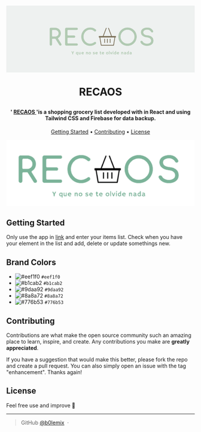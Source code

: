 <h1 align="center">
  <br>
  
![logo](./public/logo2.png)
  <br>
  

  RECAOS
  <br>
</h1>

<h4 align="center">' <a href='https://recaos.netlify.app'> RECAOS </a> 'is a <strong> shopping grocery list </strong> developed with in React and using Tailwind CSS and Firebase for data backup.  </h4>

<p align="center">
  <a href="#getting-started">Getting Started</a> •
  <a href="#faq">Contributing</a> •
  <a href="#license">License</a>
</p>

![logo](./public/logo5.svg)

## Getting Started

Only use the app in [link](https://recaos.netlify.app) and enter your items list. Check when you have your element in the list and add, delete or update somethings new.

## Brand Colors

- ![#eef1f0](https://placehold.co/15x15/eef1f0/eef1f0.png) `#eef1f0`
- ![#b1cab2](https://placehold.co/15x15/b1cab2/b1cab2.png) `#b1cab2`
- ![#9daa92](https://placehold.co/15x15/9daa92/9daa92.png) `#9daa92`
- ![#8a8a72](https://placehold.co/15x15/8a8a72/8a8a72.png) `#8a8a72`
- ![#776b53](https://placehold.co/15x15/776b53/776b53.png) `#776b53`


## Contributing

Contributions are what make the open source community such an amazing place to learn, inspire, and create. Any contributions you make are **greatly appreciated**.

If you have a suggestion that would make this better, please fork the repo and create a pull request. You can also simply open an issue with the tag "enhancement". Thanks again!


## License

Feel free use and improve
🙂

---

> GitHub [@b0lemix](https://github.com/b0lemix) &nbsp;&middot;&nbsp;
